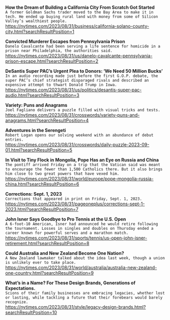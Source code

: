 **How the Dream of Building a California City From Scratch Got Started**\
`A former Goldman Sachs trader moved to the Bay Area to make it in tech. He ended up buying rural land with money from some of Silicon Valley’s wealthiest people.`\
https://nytimes.com/2023/08/31/business/california-solano-county-city.html?searchResultPosition=1

**Convicted Murderer Escapes from Pennsylvania Prison**\
`Danelo Cavalcante had been serving a life sentence for homicide in a prison near Philadelphia, the authorities said.`\
https://nytimes.com/2023/08/31/us/danelo-cavalcante-pennsylvania-prison-escape.html?searchResultPosition=2

**DeSantis Super PAC’s Urgent Plea to Donors: ‘We Need 50 Million Bucks’**\
`In an audio recording made just before the first G.O.P. debate, the super PAC’s chief strategist disparaged rivals and described an expensive attempt to thwart Donald Trump in Iowa.`\
https://nytimes.com/2023/08/31/us/politics/desantis-super-pac-audio.html?searchResultPosition=3

**Variety: Puns and Anagrams**\
`Joel Fagliano delivers a puzzle filled with visual tricks and tests.`\
https://nytimes.com/2023/08/31/crosswords/variety-puns-and-anagrams.html?searchResultPosition=4

**Adventures in the Serengeti**\
`Robert Logan opens our solving weekend with an abundance of debut entries.`\
https://nytimes.com/2023/08/31/crosswords/daily-puzzle-2023-09-01.html?searchResultPosition=5

**In Visit to Tiny Flock in Mongolia, Pope Has an Eye on Russia and China**\
`The pontiff arrived Friday on a trip that the Vatican said was meant to encourage the fewer than 1,500 Catholics there. But it also brings him close to two great powers that have vexed him.`\
https://nytimes.com/2023/08/31/world/europe/pope-mongolia-russia-china.html?searchResultPosition=6

**Corrections: Sept. 1, 2023**\
`Corrections that appeared in print on Friday, Sept. 1, 2023.`\
https://nytimes.com/2023/08/31/pageoneplus/corrections-sept-1-2023.html?searchResultPosition=7

**John Isner Says Goodbye to Pro Tennis at the U.S. Open**\
`A 6-foot-10 American, Isner had announced he would retire following the tournament. Losses in singles and doubles on Thursday ended a career known for powerful serves and a marathon match.`\
https://nytimes.com/2023/08/31/sports/tennis/us-open-john-isner-retirement.html?searchResultPosition=8

**Could Australia and New Zealand Become One Nation?**\
`A New Zealand lawmaker talked about the idea last week, though a union is unlikely ever to take place.`\
https://nytimes.com/2023/08/31/world/australia/australia-new-zealand-one-country.html?searchResultPosition=9

**What’s in a Name? For These Design Brands, Generations of Expectations.**\
`Scions of their family businesses are embracing legacies, whether lost or lasting, while tackling a future that their forebears would barely recognize.`\
https://nytimes.com/2023/08/31/style/legacy-design-brands.html?searchResultPosition=10


